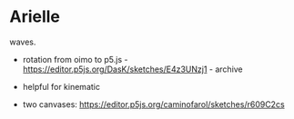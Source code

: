 # Arielle

waves.


* rotation from oimo to p5.js - https://editor.p5js.org/DasK/sketches/E4z3UNzj1 - archive

* helpful for kinematic


* two canvases: https://editor.p5js.org/caminofarol/sketches/r609C2cs 
